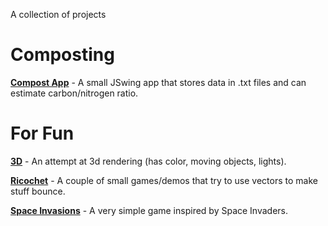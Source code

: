 
A collection of projects
# Composting
[**Compost App**](https://github.com/alie6645/ia) - A small JSwing app that stores data in .txt files and can estimate carbon/nitrogen ratio.

# For Fun
[**3D**](https://github.com/alie6645/Scene3d) - An attempt at 3d rendering (has color, moving objects, lights).

[**Ricochet**](https://github.com/alie6645/Ricochet) - A couple of small games/demos that try to use vectors to make stuff bounce.

[**Space Invasions**](https://github.com/alie6645/SpaceInvader) - A very simple game inspired by Space Invaders.
